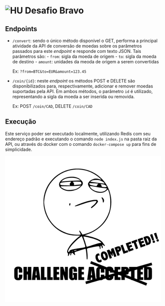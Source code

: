 # <img src="https://avatars1.githubusercontent.com/u/7063040?v=4&s=200.jpg" alt="HU" width="24" /> Desafio Bravo

## Endpoints
- `/convert`: sendo o único método disponível o GET, performa a principal atividade da API de conversão de moedas sobre
  os parâmetros passados para este *endpoint* e responde com texto JSON. Tais
  parâmetros são:
      - `from`: sigla da moeda de origem
      - `to`: sigla da moeda de destino
      - `amount`: unidades da meoda de origem a serem convertidas

  Ex: `?from=BTC&to=EUR&amount=123.45`

- `/coin/{id}`: neste *endpoint* os métodos POST e DELETE são
  disponibilizados para, respectivamente, adicionar e remover moedas suportadas
  pela API. Em ambos métodos, o parâmetro `id` é utilizado, representando a
  sigla da moeda a ser inserida ou removida.

  Ex: POST `/coin/CAD`, DELETE `/coin/CAD`

## Execução
Este serviço poder ser executado localmente, utilizando Redis com seu endereço
padrão e executando o comando `node index.js` na pasta raiz da API, ou através do docker com o comando
`docker-compose up` para fins de
simplicidade.

<p align="center">
  <img src="cc.jpg" alt="Challenge completed" />
</p>
